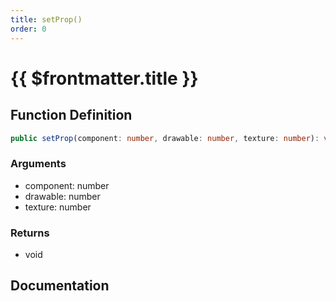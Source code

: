 ```yaml
---
title: setProp()
order: 0
---
```


# {{ $frontmatter.title }}

## Function Definition

```ts
public setProp(component: number, drawable: number, texture: number): void;
```

### Arguments

* component: number
* drawable: number
* texture: number

### Returns

* void

## Documentation

<!--@include: ./parts/setProp.md-->
